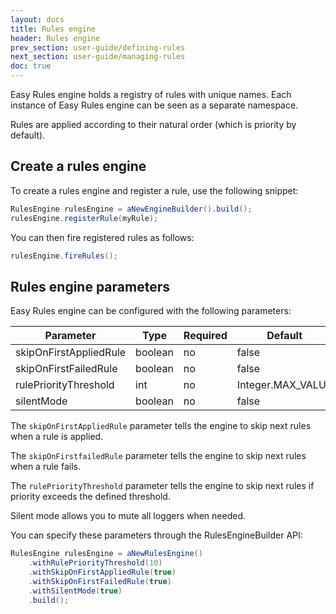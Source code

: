```yaml
---
layout: docs
title: Rules engine
header: Rules engine
prev_section: user-guide/defining-rules
next_section: user-guide/managing-rules
doc: true
---
```


Easy Rules engine holds a registry of rules with unique names. Each instance of Easy Rules engine can be seen as a separate namespace.

Rules are applied according to their natural order (which is priority by default).

## Create a rules engine

To create a rules engine and register a rule, use the following snippet:

```java
RulesEngine rulesEngine = aNewEngineBuilder().build();
rulesEngine.registerRule(myRule);
```

You can then fire registered rules as follows:

```java
rulesEngine.fireRules();
```

## Rules engine parameters

Easy Rules engine can be configured with the following parameters:

<table>
    <thead>
    <tr class="active">
        <th>Parameter</th>
        <th>Type</th>
        <th>Required</th>
        <th>Default</th>
    </tr>
    </thead>
    <tbody>
    <tr>
        <td>skipOnFirstAppliedRule</td>
        <td>boolean</td>
        <td>no</td>
        <td>false</td>
    </tr>
    <tr>
        <td>skipOnFirstFailedRule</td>
        <td>boolean</td>
        <td>no</td>
        <td>false</td>
    </tr>
    <tr>
        <td>rulePriorityThreshold</td>
        <td>int</td>
        <td>no</td>
        <td>Integer.MAX_VALUE</td>
    </tr>
    <tr>
        <td>silentMode</td>
        <td>boolean</td>
        <td>no</td>
        <td>false</td>
    </tr>
    </tbody>
</table>

The `skipOnFirstAppliedRule` parameter tells the engine to skip next rules when a rule is applied.

The `skipOnFirstfailedRule` parameter tells the engine to skip next rules when a rule fails.

The `rulePriorityThreshold` parameter tells the engine to skip next rules if priority exceeds the defined threshold.

Silent mode allows you to mute all loggers when needed.

You can specify these parameters through the RulesEngineBuilder API:

```java
RulesEngine rulesEngine = aNewRulesEngine()
    .withRulePriorityThreshold(10)
    .withSkipOnFirstAppliedRule(true)
    .withSkipOnFirstFailedRule(true)
    .withSilentMode(true)
    .build();
```